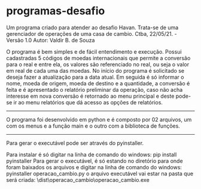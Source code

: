 # programas-desafio
Um programa criado para atender ao desafio Havan.
Trata-se de uma gerenciador de operações de uma casa de cambio.
Ctba, 22/05/21.  -  Versão 1.0
Autor: Valdir B. de Souza

O programa é bem simples e de fácil entendimento e execução.
Possui cadastradas 5 códigos de moedas internacionais que permite a conversão para o real e entre ela, os valores são referenciado no real, ou seja o valor em real de cada uma das moedas.
No início do programa é solicitado se deseja fazer a atualização para a data atual.
Em seguida é só informar  o nome, moeda de origem, moeda de destino e a quantidade, a conversão é feita e é apresentado o relatório preliminar da operação, caso não acha interesse em nova conversão é retornado ao menu principal e deste pode-se ir ao menu relatórios que dá acesso as opções de relatórios.

-------------------------------------------------------------------------------------------------------
O programa foi desenvolvido em python e é composto por 02 arquivos, um com os menus e a função main e o outro com a biblioteca de funções.

---------------------------------------------------------------------------------------------------------
Para gerar o executável pode ser através do pyinstaller.

Para instalar é só digitar na linha de comando do windows:
pip install pyinstaller
Para gerar o executável, é só estando no diretório para onde foram baixados os arquivos e digitar na linha de comando do windows:
pyinstaller operacao_cambio.py
o arquivo executável vai estar na pasta que será criada: 
 \dist\operacao_cambio\operacao_cambio.exe

